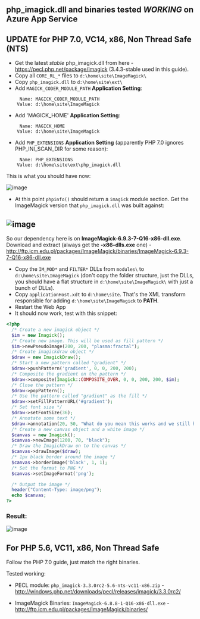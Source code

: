 php_imagick.dll and binaries tested *WORKING* on Azure App Service
----------------------------

## UPDATE for PHP 7.0, VC14, x86, Non Thread Safe (NTS)

- Get the latest *stable* php_imagick.dll from here - https://pecl.php.net/package/imagick (3.4.3-stable used in this guide).
- Copy all `CORE_RL_*` files to `d:\home\site\ImageMagick\`
- Copy `php_imagick.dll` to `d:\home\site\ext\`
- Add `MAGICK_CODER_MODULE_PATH` **Application Setting**:
```
     Name: MAGICK_CODER_MODULE_PATH
    Value: d:\home\site\ImageMagick
```

- Add 'MAGICK_HOME' **Application Setting**:
```
     Name: MAGICK_HOME
    Value: d:\home\site\ImageMagick
```

- Add `PHP_EXTENSIONS` **Application Setting** (apparently PHP 7.0 ignores PHP_INI_SCAN_DIR for some reason):
```    
     Name: PHP_EXTENSIONS
    Value: d:\home\site\ext\php_imagick.dll
```
This is what you should have now:

![image](https://cloud.githubusercontent.com/assets/6472374/25129762/20026b0e-2448-11e7-862a-441c47c7a558.png)


- At this point `phpinfo()` should return a `imagick` module section. Get the ImageMagick version that `php_imagick.dll` was built against:

## ![image](https://cloud.githubusercontent.com/assets/6472374/25127940/802a8956-2440-11e7-9b68-60e7e678a49b.png)

So our dependency here is on **ImageMagick-6.9.3-7-Q16-x86-dll.exe**.
Download and extract (always get the **-x86-dlls.exe** one) - http://ftp.icm.edu.pl/packages/ImageMagick/binaries/ImageMagick-6.9.3-7-Q16-x86-dll.exe

- Copy the `IM_MOD*` and `FILTER*` DLLs from `modules\` to `d:\home\site\ImageMagick` (don't copy the folder structure, just the DLLs, you should have a flat structure in `d:\home\site\ImageMagick\` with just a bunch of DLLs).
- Copy `applicationHost.xdt` to `d:\home\site`. That's the XML transform responsible for adding `d:\home\site\ImageMagick` to **PATH**.
- Restart the Web App
- It should now work, test with this snippet:

```php
<?php
  /* Create a new imagick object */
  $im = new Imagick();
  /* Create new image. This will be used as fill pattern */
  $im->newPseudoImage(200, 200, "plasma:fractal");
  /* Create imagickdraw object */
  $draw = new ImagickDraw();
  /* Start a new pattern called "gradient" */
  $draw->pushPattern('gradient', 0, 0, 200, 200);
  /* Composite the gradient on the pattern */
  $draw->composite(Imagick::COMPOSITE_OVER, 0, 0, 200, 200, $im);
  /* Close the pattern */
  $draw->popPattern();
  /* Use the pattern called "gradient" as the fill */
  $draw->setFillPatternURL('#gradient');
  /* Set font size */
  $draw->setFontSize(36);
  /* Annotate some text */
  $draw->annotation(20, 50, "What do you mean this works and we still have daylight left???!!?");
  /* Create a new canvas object and a white image */
  $canvas = new Imagick();
  $canvas->newImage(1200, 70, "black");
  /* Draw the ImagickDraw on to the canvas */
  $canvas->drawImage($draw);
  /* 1px black border around the image */
  $canvas->borderImage('black', 1, 1);
  /* Set the format to PNG */
  $canvas->setImageFormat('png');

  /* Output the image */
  header("Content-Type: image/png");
  echo $canvas;
?>
```

### Result:

![image](https://cloud.githubusercontent.com/assets/6472374/25129674/ae189d10-2447-11e7-9a5b-d75ee20653db.png)



## For PHP 5.6, VC11, x86, Non Thread Safe

Follow the PHP 7.0 guide, just match the right binaries.

Tested working:

- PECL module: `php_imagick-3.3.0rc2-5.6-nts-vc11-x86.zip` - http://windows.php.net/downloads/pecl/releases/imagick/3.3.0rc2/

- ImageMagick Binaries: `ImageMagick-6.8.8-1-Q16-x86-dll.exe` - http://ftp.icm.edu.pl/packages/ImageMagick/binaries/
